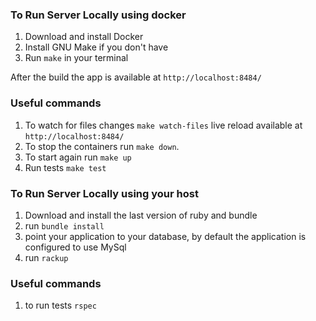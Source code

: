 ### To Run Server Locally using docker ###

1. Download and install Docker
2. Install GNU Make if you don't have
3. Run `make` in your terminal

After the build the app is available at `http://localhost:8484/`

### Useful commands

1. To watch for files changes `make watch-files` live reload available at `http://localhost:8484/` 
2. To stop the containers run `make down`.
3. To start again run `make up`
6. Run tests `make test`


### To Run Server Locally using your host ###

1. Download and install the last version of ruby and bundle
2. run `bundle install`
3. point your application to your database, by default the application is configured to use MySql
4. run `rackup`

### Useful commands
1. to run tests `rspec`
